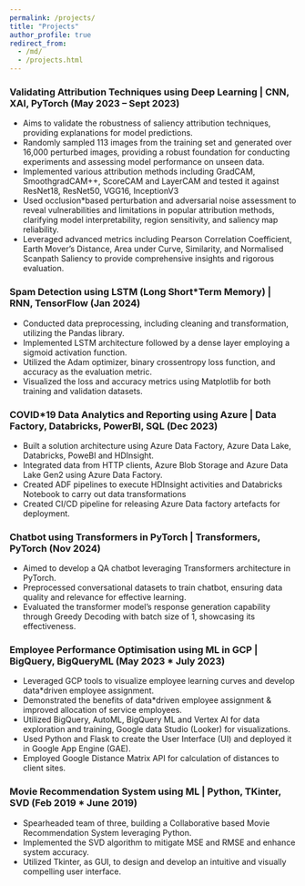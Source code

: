 ```yaml
---
permalink: /projects/
title: "Projects"
author_profile: true
redirect_from:
  - /md/
  - /projects.html
---
```


### Validating Attribution Techniques using Deep Learning | CNN, XAI, PyTorch (May 2023 – Sept 2023)

* Aims to validate the robustness of saliency attribution techniques, providing explanations for model predictions.
* Randomly sampled 113 images from the training set and generated over 16,000 perturbed images, providing a
robust foundation for conducting experiments and assessing model performance on unseen data.
* Implemented various attribution methods including GradCAM, SmoothgradCAM++, ScoreCAM and LayerCAM
and tested it against ResNet18, ResNet50, VGG16, InceptionV3
* Used occlusion*based perturbation and adversarial noise assessment to reveal vulnerabilities and limitations in
popular attribution methods, clarifying model interpretability, region sensitivity, and saliency map reliability.
* Leveraged advanced metrics including Pearson Correlation Coefficient, Earth Mover’s Distance, Area under Curve, Similarity, and Normalised Scanpath Saliency to provide comprehensive insights and rigorous evaluation.

### Spam Detection using LSTM (Long Short*Term Memory) | RNN, TensorFlow (Jan 2024)

* Conducted data preprocessing, including cleaning and transformation, utilizing the Pandas library.
* Implemented LSTM architecture followed by a dense layer employing a sigmoid activation function.
* Utilized the Adam optimizer, binary crossentropy loss function, and accuracy as the evaluation metric.
* Visualized the loss and accuracy metrics using Matplotlib for both training and validation datasets.

### COVID*19 Data Analytics and Reporting using Azure | Data Factory, Databricks, PowerBI, SQL (Dec 2023)

* Built a solution architecture using Azure Data Factory, Azure Data Lake, Databricks, PoweBI and HDInsight.
* Integrated data from HTTP clients, Azure Blob Storage and Azure Data Lake Gen2 using Azure Data Factory.
* Created ADF pipelines to execute HDInsight activities and Databricks Notebook to carry out data transformations
* Created CI/CD pipeline for releasing Azure Data factory artefacts for deployment.

### Chatbot using Transformers in PyTorch | Transformers, PyTorch (Nov 2024)

* Aimed to develop a QA chatbot leveraging Transformers architecture in PyTorch.
* Preprocessed conversational datasets to train chatbot, ensuring data quality and relevance for effective learning.
* Evaluated the transformer model’s response generation capability through Greedy Decoding with batch size of 1,
showcasing its effectiveness.

### Employee Performance Optimisation using ML in GCP | BigQuery, BigQueryML (May 2023 * July 2023)

* Leveraged GCP tools to visualize employee learning curves and develop data*driven employee assignment.
* Demonstrated the benefits of data*driven employee assignment & improved allocation of service employees.
* Utilized BigQuery, AutoML, BigQuery ML and Vertex AI for data exploration and training, Google data Studio
(Looker) for visualizations.
* Used Python and Flask to create the User Interface (UI) and deployed it in Google App Engine (GAE).
* Employed Google Distance Matrix API for calculation of distances to client sites.

### Movie Recommendation System using ML | Python, TKinter, SVD (Feb 2019 * June 2019)

* Spearheaded team of three, building a Collaborative based Movie Recommendation System leveraging Python.
* Implemented the SVD algorithm to mitigate MSE and RMSE and enhance system accuracy.
* Utilized Tkinter, as GUI, to design and develop an intuitive and visually compelling user interface.


<!-- (GitHub) ([GitHub](https://github.com/arminnorouzi/patentGPT) * ([pypi](https://pypi.org/project/patentgpt*extract/))) * (May 2023 – Sept 2023) -->